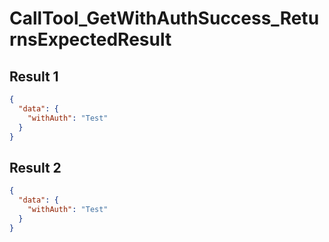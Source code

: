 # CallTool_GetWithAuthSuccess_ReturnsExpectedResult

## Result 1

```json
{
  "data": {
    "withAuth": "Test"
  }
}
```

## Result 2

```json
{
  "data": {
    "withAuth": "Test"
  }
}
```

